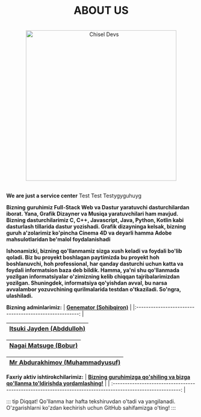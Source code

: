 <h1 align="center">ABOUT US</h1>

<br>

<div align="center">
    <img src="/assets/logo.png" height="400" width="400" alt="Chisel Devs">
</div>

<br>

**We are just a service center** Test Test Testygyguhuyg

**Bizning guruhimiz Full-Stack Web va Dastur yaratuvchi dasturchilardan iborat. Yana, Grafik Dizayner va Musiqa yaratuvchilari ham mavjud.
Bizning dasturchilarimiz C, C++, Javascript, Java, Python, Kotlin kabi dasturlash tillarida dastur yozishadi.
Grafik dizayninga kelsak, bizning guruh a'zolarimiz ko'pincha Cinema 4D va deyarli hamma Adobe mahsulotlaridan be'malol foydalanishadi**

**Ishonamizki, bizning qo'llanmamiz sizga xush keladi va foydali bo'lib qoladi. Biz bu proyekt boshlagan paytimizda bu proyekt hoh boshlanuvchi, hoh professional, har qanday dasturchi uchun katta va foydali informatsion baza deb bildik. Hamma, ya'ni shu qo'llanmada yozilgan informatsiyalar o'zimizning kelib chiqqan tajribalarimizdan yozilgan. Shuningdek, informatsiya qo'yishdan avval, bu narsa avvalambor yozuvchining qurilmalarida testdan o'tkaziladi. So'ngra, ulashiladi.**

**Bizning adminlarimiz:**
| [**Genemator (Sohibqiron)**](https://bsba.uz/genemator) |
|:------------------------------------------------------: |

| [**Itsuki Jayden (Abddulloh)**](https://bsba.uz/itsukijayden) |
| :-----------------------------------------------------------: |


| [**Nagai Matsuge (Bobur)**](https://bsba.uz/nagaimatsuge) |
| :-------------------------------------------------------: |


| [**Mr Abdurakhimov (Muhammadyusuf)**](https://bsba.uz/mrabdurakhimov) |
| :-------------------------------------------------------------------: |


**Faxriy aktiv ishtirokchilarimiz:**
| [**Bizning guruhimizga qo'shiling va bizga qo'llanma to'ldirishda yordamlashing!**](https://t.me/iblogs_community) |
| :----------------------------------------------------------------------------------------------------------: |

::: tip Diqqat!
Qo'llanma har hafta tekshiruvdan o'tadi va yangilanadi. O'zgarishlarni ko'zdan kechirish uchun GitHub sahifamizga o'ting!
:::
